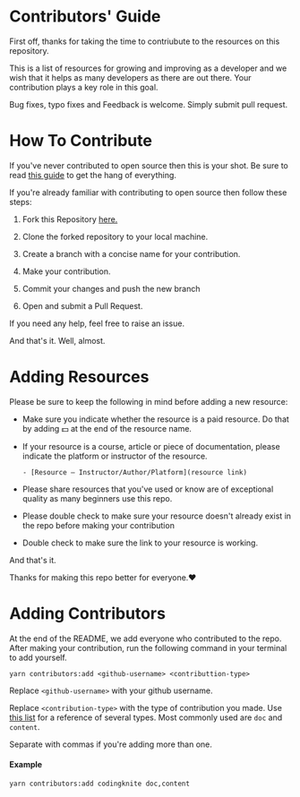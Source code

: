 # Contributors' Guide

First off, thanks for taking the time to contriubute to the resources on this repository.

This is a list of resources for growing and improving as a developer and we wish that it helps as many developers as there are out there. Your contribution plays a key role in this goal.

Bug fixes, typo fixes and Feedback is welcome. Simply submit pull request.

# How To Contribute

If you've never contributed to open source then this is your shot. Be sure to read [this guide](https://opensource.guide/how-to-contribute/#how-to-submit-a-contribution) to get the hang of everything.

If you're already familiar with contributing to open source then follow these steps:

1. Fork this Repository [here.](https://github.com/developer-resources/frontend-development)
2. Clone the forked repository to your local machine.
3. Create a branch with a concise name for your contribution.
4. Make your contribution.

5. Commit your changes and push the new branch
6. Open and submit a Pull Request.

If you need any help, feel free to raise an issue.

And that's it. Well, almost.

# Adding Resources

Please be sure to keep the following in mind before adding a new resource:

- Make sure you indicate whether the resource is a paid resource. Do that by adding 💵 at the end of the resource name.
- If your resource is a course, article or piece of documentation, please indicate the platform or instructor of the resource.

  `- [Resource — Instructor/Author/Platform](resource link)`

- Please share resources that you've used or know are of exceptional quality as many beginners use this repo.
- Please double check to make sure your resource doesn't already exist in the repo before making your contribution
- Double check to make sure the link to your resource is working.

And that's it.

Thanks for making this repo better for everyone.❤

# Adding Contributors

At the end of the README, we add everyone who contributed to the repo. After making your contribution, run the following command in your terminal to add yourself.

```shell
yarn contributors:add <github-username> <contributtion-type>
```

Replace `<github-username>` with your github username.

Replace `<contribution-type>` with the type of contribution you made. Use [this list](https://allcontributors.org/docs/en/emoji-key) for a reference of several types. Most commonly used are `doc` and `content`.

Separate with commas if you're adding more than one.

#### Example

```shell
yarn contributors:add codingknite doc,content
```
